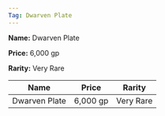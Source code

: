 ```yaml
---
Tag: Dwarven Plate
---
```


**Name:** Dwarven Plate

**Price:** 6,000 gp

**Rarity:** Very Rare

| Name     | Price     | Rarity     |
| -------- | --------- | ---------- |
| Dwarven Plate | 6,000 gp | Very Rare |
